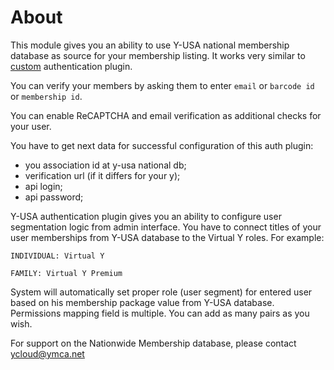 # About

This module gives you an ability to use Y-USA national membership database as source for your membership listing.
It works very similar to [custom](https://github.com/ymcatwincities/openy_gated_content/tree/master/modules/openy_gc_auth/modules/openy_gc_auth_custom) authentication plugin.

You can verify your members by asking them to enter `email` or `barcode id` or `membership id`.

You can enable ReCAPTCHA and email verification as additional checks for your user.

You have to get next data for successful configuration of this auth plugin:

- you association id at y-usa national db;
- verification url (if it differs for your y);
- api login;
- api password;

Y-USA authentication plugin gives you an ability to configure user segmentation logic from admin interface.
You have to connect titles of your user memberships from Y-USA database to the Virtual Y roles.
For example:

``
INDIVIDUAL: Virtual Y
``

``
FAMILY: Virtual Y Premium
``

System will automatically set proper role (user segment) for entered user based on his membership package value from Y-USA database.
Permissions mapping field is multiple. You can add as many pairs as you wish.

For support on the Nationwide Membership database, please contact [ycloud@ymca.net](mailto:ycloud@ymca.net)

